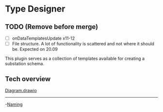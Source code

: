 # Type Designer

## TODO (Remove before merge)

- [ ] onDataTemplatesUpdate x11-12
- [ ] File structure. A lot of functionality is scattered and not where it should be. Expected on 20.09

This plugin serves as a collection of templates available for creating a substation schema.

## Tech overview

[Diagram.drawio](./diagram.drawio)

----

-[Naming](./naming.md)